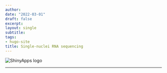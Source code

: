 ```yaml
---
author:
date: "2022-03-01"
draft: false
excerpt: 
layout: single
subtitle: 
tags:
- hugo-site
title: Single-nuclei RNA sequencing
--- 
```

 
![ShinyApps logo](featured-hex2.png)

---